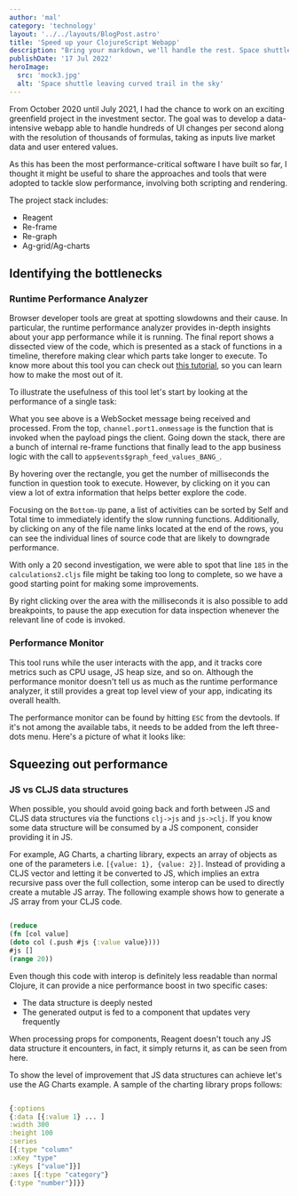 ```yaml
---
author: 'mal'
category: 'technology'
layout: '../../layouts/BlogPost.astro'
title: 'Speed up your ClojureScript Webapp'
description: "Bring your markdown, we'll handle the rest. Space shuttle leaving curved trail in the sky."
publishDate: '17 Jul 2022'
heroImage:
  src: 'mock3.jpg'
  alt: 'Space shuttle leaving curved trail in the sky'
---
```


From October 2020 until July 2021, I had the chance to work on an exciting greenfield project in the investment sector. The goal was to develop a data-intensive webapp able to handle hundreds of UI changes per second along with the resolution of thousands of formulas, taking as inputs live market data and user entered values.

As this has been the most performance-critical software I have built so far, I thought it might be useful to share the approaches and tools that were adopted to tackle slow performance, involving both scripting and rendering.

The project stack includes:

- Reagent
- Re-frame
- Re-graph
- Ag-grid/Ag-charts

## Identifying the bottlenecks

### Runtime Performance Analyzer

Browser developer tools are great at spotting slowdowns and their cause. In particular, the runtime performance analyzer provides in-depth insights about your app performance while it is running. The final report shows a dissected view of the code, which is presented as a stack of functions in a timeline, therefore making clear which parts take longer to execute. To know more about this tool you can check out [this tutorial](https://developer.chrome.com/docs/devtools/evaluate-performance/), so you can learn how to make the most out of it.

To illustrate the usefulness of this tool let's start by looking at the performance of a single task:

What you see above is a WebSocket message being received and processed. From the top, `channel.port1.onmessage` is the function that is invoked when the payload pings the client. Going down the stack, there are a bunch of internal re-frame functions that finally lead to the app business logic with the call to `app$events$graph_feed_values_BANG_`.

By hovering over the rectangle, you get the number of milliseconds the function in question took to execute. However, by clicking on it you can view a lot of extra information that helps better explore the code.

Focusing on the `Bottom-Up` pane, a list of activities can be sorted by Self and Total time to immediately identify the slow running functions. Additionally, by clicking on any of the file name links located at the end of the rows, you can see the individual lines of source code that are likely to downgrade performance.

With only a 20 second investigation, we were able to spot that line `185` in the `calculations2.cljs` file might be taking too long to complete, so we have a good starting point for making some improvements.

By right clicking over the area with the milliseconds it is also possible to add breakpoints, to pause the app execution for data inspection whenever the relevant line of code is invoked.

### Performance Monitor

This tool runs while the user interacts with the app, and it tracks core metrics such as CPU usage, JS heap size, and so on. Although the performance monitor doesn't tell us as much as the runtime performance analyzer, it still provides a great top level view of your app, indicating its overall health.

The performance monitor can be found by hitting `ESC` from the devtools. If it's not among the available tabs, it needs to be added from the left three-dots menu. Here's a picture of what it looks like:

## Squeezing out performance

### JS vs CLJS data structures

When possible, you should avoid going back and forth between JS and CLJS data structures via the functions `clj->js` and `js->clj`. If you know some data structure will be consumed by a JS component, consider providing it in JS.

For example, AG Charts, a charting library, expects an array of objects as one of the parameters i.e. `[{value: 1}, {value: 2}]`. Instead of providing a CLJS vector and letting it be converted to JS, which implies an extra recursive pass over the full collection, some interop can be used to directly create a mutable JS array. The following example shows how to generate a JS array from your CLJS code.

```clojure

(reduce
(fn [col value]
(doto col (.push #js {:value value})))
#js []
(range 20))
```

Even though this code with interop is definitely less readable than normal Clojure, it can provide a nice performance boost in two specific cases:

- The data structure is deeply nested
- The generated output is fed to a component that updates very frequently

When processing props for components, Reagent doesn't touch any JS data structure it encounters, in fact, it simply returns it, as can be seen from here.

To show the level of improvement that JS data structures can achieve let's use the AG Charts example. A sample of the charting library props follows:

```clojure

{:options
{:data [{:value 1} ... ]
:width 300
:height 100
:series
[{:type "column"
:xKey "type"
:yKeys ["value"]}]
:axes [{:type "category"}
{:type "number"}]}}

```

